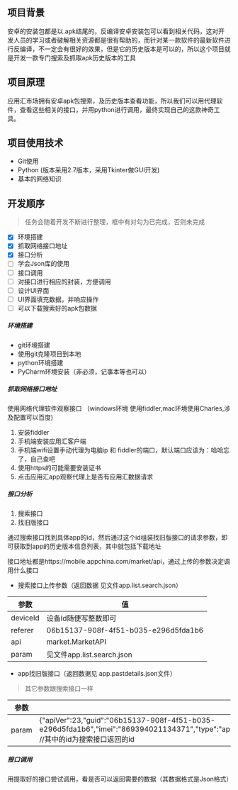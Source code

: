 ## 项目背景
安卓的安装包都是以.apk结尾的，反编译安卓安装包可以看到相关代码，这对开发人员的学习或者破解相关资源都是很有帮助的，而针对某一款软件的最新软件进行反编译，不一定会有很好的效果，但是它的历史版本是可以的，所以这个项目就是开发一款专门搜索及抓取apk历史版本的工具

## 项目原理

应用汇市场拥有安卓apk包搜索，及历史版本查看功能，所以我们可以用代理软件，查看这些相关的接口，并用python进行调用，最终实现自己的这款神奇工具。

## 项目使用技术
- Git使用
- Python (版本采用2.7版本，采用Tkinter做GUI开发)
- 基本的网络知识

## 开发顺序
>任务会随着开发不断进行整理，框中有对勾为已完成，否则未完成
- [x] 环境搭建
- [x] 抓取网络接口地址
- [x] 接口分析
- [ ] 学会Json库的使用
- [ ] 接口调用
- [ ] 对接口进行相应的封装，方便调用
- [ ] 设计UI界面
- [ ] UI界面填充数据，并响应操作
- [ ] 可以下载搜索好的apk包数据

##### 环境搭建
- git环境搭建
- 使用git克隆项目到本地
- python环境搭建
- PyCharm环境安装（非必须，记事本等也可以）

##### 抓取网络接口地址
使用网络代理软件观察接口 （windows环境 使用fiddler,mac环境使用Charles,涉及配置可以百度)
1. 安装fiddler
2. 手机端安装应用汇客户端
3. 手机端wifi设置手动代理为电脑ip 和 fiddler的端口，默认端口应该为：哈哈忘了，自己查吧
4. 使用https的可能需要安装证书
5. 点击应用汇app观察代理上是否有应用汇数据请求

##### 接口分析
1. 搜索接口
2. 找旧版接口

通过搜索接口找到具体app的id，然后通过这个id组装找旧版接口的请求参数，即可获取到app的历史版本信息列表，其中就包括下载地址

接口地址都是https://mobile.appchina.com/market/api，通过上传的参数决定调用什么接口

- 搜索接口上传参数（返回数据
见文件app.list.search.json）

|参数|值
---------|----
deviceId|设备Id随便写整数即可
referer|06b15137-908f-4f51-b035-e296d5fda1b6
api|market.MarketAPI
param|见文件app.list.search.json


- app找旧版接口（返回数据见 app.pastdetails.json文件）
> 其它参数跟搜索接口一样

|参数|值
----|---
param|{"apiVer":23,"guid":"06b15137-908f-4f51-b035-e296d5fda1b6","imei":"869394021134371","type":"app.pastdetails","id":5341338,"packagename":"com.miui.video","start":0,"size":100,"clientTime":1511663556932,"imglevel":3,"gpuType":4,"clientVersionCode":30061345,"channel":"ac.ex.360"} //其中的id为搜索接口返回的id


##### 接口调用
用提取好的接口尝试调用，看是否可以返回需要的数据（其数据格式是Json格式）


